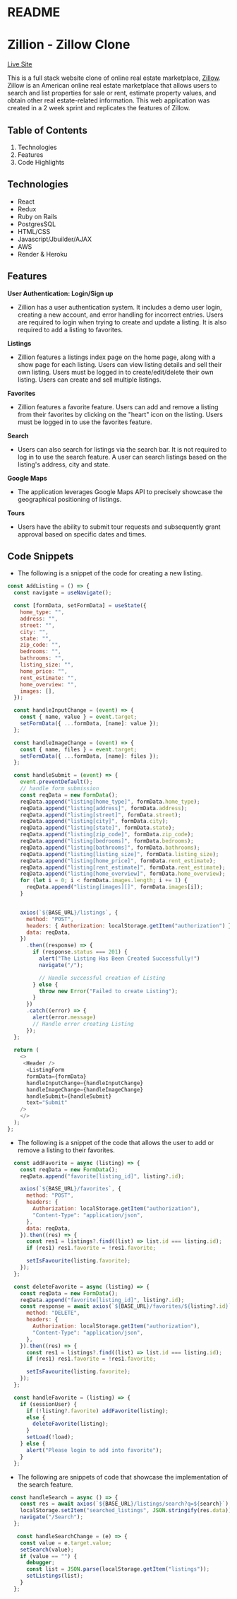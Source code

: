# README

# Zillion - Zillow Clone
[Live Site](https://authenticate-me-a23z.onrender.com/)

This is a full stack website clone of online real estate marketplace, [Zillow](Zillow.com). Zillow is an American online real estate marketplace that allows users to search and list properties for sale or rent, estimate property values, and obtain other real estate-related information. This web application was created in a 2 week sprint and replicates the features of Zillow. 

## Table of Contents
1. Technologies
2. Features
3. Code Highlights

## Technologies
+ React
+ Redux
+ Ruby on Rails
+ PostgresSQL
+ HTML/CSS
+ Javascript/Jbuilder/AJAX
+ AWS
+ Render & Heroku

## Features
**User Authentication: Login/Sign up** 
+ Zillion has a user authentication system. It includes a demo user login, creating a new account, and error handling for incorrect entries. Users are required to login when trying to create and update a listing. It is also required to add a listing to favorites. 

**Listings**
+ Zillion features a listings index page on the home page, along with a show page for each listing. Users can view listing details and sell their own listing. Users must be logged in to create/edit/delete their own listing. Users can create and sell multiple listings. 

**Favorites**
+ Zillion features a favorite feature. Users can add and remove a listing from their favorites by clicking on the "heart" icon on the listing. Users must be logged in to use the favorites feature. 

**Search**
+ Users can also search for listings via the search bar. It is not required to log in to use the search feature. A user can search listings based on the listing's address, city and state.

**Google Maps**
+ The application leverages Google Maps API to precisely showcase the geographical positioning of listings.

**Tours**
+ Users have the ability to submit tour requests and subsequently grant approval based on specific dates and times.

## Code Snippets

+ The following is a snippet of the code for creating a new listing.
```javascript
const AddListing = () => {
  const navigate = useNavigate();

  const [formData, setFormData] = useState({
    home_type: "",
    address: "",
    street: "",
    city: "",
    state: "",
    zip_code: "",
    bedrooms: "",
    bathrooms: "",
    listing_size: "",
    home_price: "",
    rent_estimate: "",
    home_overview: "",
    images: [],
  });

  const handleInputChange = (event) => {
    const { name, value } = event.target;
    setFormData({ ...formData, [name]: value });
  };

  const handleImageChange = (event) => {
    const { name, files } = event.target;
    setFormData({ ...formData, [name]: files });
  };

  const handleSubmit = (event) => {
    event.preventDefault();
    // handle form submission
    const reqData = new FormData();
    reqData.append("listing[home_type]", formData.home_type);
    reqData.append("listing[address]", formData.address);
    reqData.append("listing[street]", formData.street);
    reqData.append("listing[city]", formData.city);
    reqData.append("listing[state]", formData.state);
    reqData.append("listing[zip_code]", formData.zip_code);
    reqData.append("listing[bedrooms]", formData.bedrooms);
    reqData.append("listing[bathrooms]", formData.bathrooms);
    reqData.append("listing[listing_size]", formData.listing_size);
    reqData.append("listing[home_price]", formData.rent_estimate);
    reqData.append("listing[rent_estimate]", formData.rent_estimate);
    reqData.append("listing[home_overview]", formData.home_overview);
    for (let i = 0; i < formData.images.length; i += 1) {
      reqData.append("listing[images][]", formData.images[i]);
    }


    axios(`${BASE_URL}/listings`, {
      method: "POST",
      headers: { Authorization: localStorage.getItem("authorization") },
      data: reqData,
    })
      .then((response) => {
        if (response.status === 201) {
          alert("The Listing Has Been Created Successfully!")
          navigate("/");

          // Handle successful creation of Listing
        } else {
          throw new Error("Failed to create Listing");
        }
      })
      .catch((error) => {
        alert(error.message)
        // Handle error creating Listing
      });
  };
  
  return (
    <>
     <Header />
      <ListingForm
      formData={formData}
      handleInputChange={handleInputChange}
      handleImageChange={handleImageChange}
      handleSubmit={handleSubmit}
      text="Submit"
    />
    </>
  );
};

```

+ The following is a snippet of the code that allows the user to add or remove a listing to their favorites. 
```javascript
  const addFavorite = async (listing) => {
    const reqData = new FormData();
    reqData.append("favorite[listing_id]", listing?.id);

    axios(`${BASE_URL}/favorites`, {
      method: "POST",
      headers: {
        Authorization: localStorage.getItem("authorization"),
        "Content-Type": "application/json",
      },
      data: reqData,
    }).then((res) => {
      const res1 = listings?.find((list) => list.id === listing.id);
      if (res1) res1.favorite = !res1.favorite;

      setIsFavourite(listing.favorite);
    });
  };

  const deleteFavorite = async (listing) => {
    const reqData = new FormData();
    reqData.append("favorite[listing_id]", listing?.id);
    const response = await axios(`${BASE_URL}/favorites/${listing?.id}`, {
      method: "DELETE",
      headers: {
        Authorization: localStorage.getItem("authorization"),
        "Content-Type": "application/json",
      },
    }).then((res) => {
      const res1 = listings?.find((list) => list.id === listing.id);
      if (res1) res1.favorite = !res1.favorite;

      setIsFavourite(listing.favorite);
    });
  };

  const handleFavorite = (listing) => {
    if (sessionUser) {
      if (!listing?.favorite) addFavorite(listing);
      else {
        deleteFavorite(listing);
      }
      setLoad(!load);
    } else {
      alert("Please login to add into favorite");
    }
  };
```

+ The following are snippets of code that showcase the implementation of the search feature. 
```javascript
 const handleSearch = async () => {
    const res = await axios(`${BASE_URL}/listings/search?q=${search}`);
    localStorage.setItem("searched_listings", JSON.stringify(res.data));
    navigate("/Search");
  };

   const handleSearchChange = (e) => {
    const value = e.target.value;
    setSearch(value);
    if (value == "") {
      debugger;
      const list = JSON.parse(localStorage.getItem("listings"));
      setListings(list);
    }
  };

```



